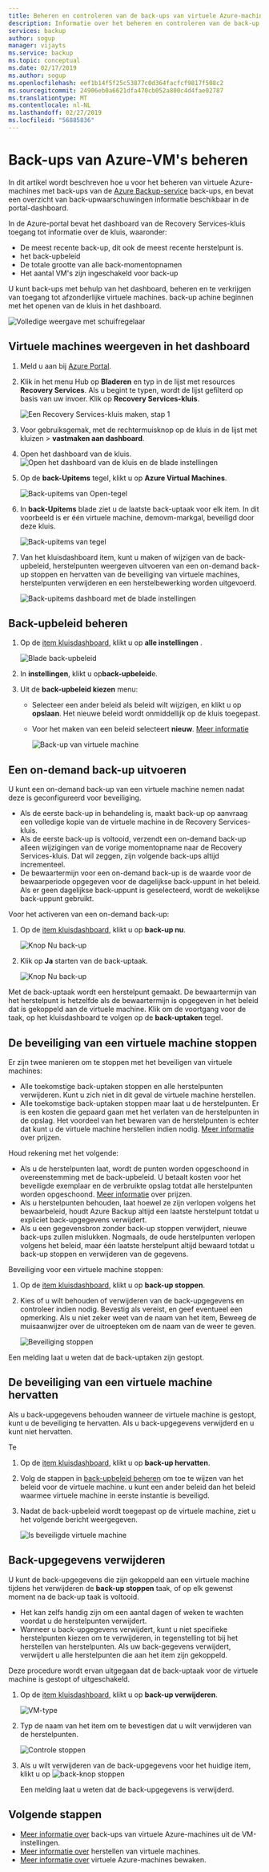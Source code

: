 ```yaml
---
title: Beheren en controleren van de back-ups van virtuele Azure-machine met de Azure Backup-service
description: Informatie over het beheren en controleren van de back-up van virtuele Azure-machine met de Azure Backup-service.
services: backup
author: sogup
manager: vijayts
ms.service: backup
ms.topic: conceptual
ms.date: 02/17/2019
ms.author: sogup
ms.openlocfilehash: eef1b14f5f25c53877c0d364facfcf9817f508c2
ms.sourcegitcommit: 24906eb0a6621dfa470cb052a800c4d4fae02787
ms.translationtype: MT
ms.contentlocale: nl-NL
ms.lasthandoff: 02/27/2019
ms.locfileid: "56885836"
---
```

# <a name="manage-azure-vm-backups"></a>Back-ups van Azure-VM's beheren

In dit artikel wordt beschreven hoe u voor het beheren van virtuele Azure-machines met back-ups van de [Azure Backup-service](backup-overview.md) back-ups, en bevat een overzicht van back-upwaarschuwingen informatie beschikbaar in de portal-dashboard.


In de Azure-portal bevat het dashboard van de Recovery Services-kluis toegang tot informatie over de kluis, waaronder:

* De meest recente back-up, dit ook de meest recente herstelpunt is.
* het back-upbeleid
* De totale grootte van alle back-momentopnamen
* Het aantal VM's zijn ingeschakeld voor back-up

U kunt back-ups met behulp van het dashboard, beheren en te verkrijgen van toegang tot afzonderlijke virtuele machines. back-up achine beginnen met het openen van de kluis in het dashboard. 

![Volledige weergave met schuifregelaar](./media/backup-azure-manage-vms/bottom-slider.png)

## <a name="view-vms-in-the-dashboard"></a>Virtuele machines weergeven in het dashboard

1. Meld u aan bij [Azure Portal](https://portal.azure.com/).
2. Klik in het menu Hub op **Bladeren** en typ in de lijst met resources **Recovery Services**. Als u begint te typen, wordt de lijst gefilterd op basis van uw invoer. Klik op **Recovery Services-kluis**. 

    ![Een Recovery Services-kluis maken, stap 1](./media/backup-azure-manage-vms/browse-to-rs-vaults.png)

3. Voor gebruiksgemak, met de rechtermuisknop op de kluis in de lijst met kluizen > **vastmaken aan dashboard**.
4. Open het dashboard van de kluis. 
    ![Open het dashboard van de kluis en de blade instellingen](./media/backup-azure-manage-vms/full-view-rs-vault.png)

4. Op de **back-Upitems** tegel, klikt u op **Azure Virtual Machines**.

    ![Back-upitems van Open-tegel](./media/backup-azure-manage-vms/contoso-vault-1606.png)

5. In **back-Upitems** blade ziet u de laatste back-uptaak voor elk item. In dit voorbeeld is er één virtuele machine, demovm-markgal, beveiligd door deze kluis.  

    ![Back-upitems van tegel](./media/backup-azure-manage-vms/backup-items-blade-select-item.png)

 
6. Van het kluisdashboard item, kunt u maken of wijzigen van de back-upbeleid, herstelpunten weergeven uitvoeren van een on-demand back-up stoppen en hervatten van de beveiliging van virtuele machines, herstelpunten verwijderen en een herstelbewerking worden uitgevoerd.

    ![Back-upitems dashboard met de blade instellingen](./media/backup-azure-manage-vms/item-dashboard-settings.png)



## <a name="manage-backup-policies"></a>Back-upbeleid beheren
1. Op de [item kluisdashboard](#view-vms-in-the-dashboard), klikt u op **alle instellingen** .

    ![Blade back-upbeleid](./media/backup-azure-manage-vms/all-settings-button.png)
2. In **instellingen**, klikt u op**back-upbeleid**e.
3. Uit de **back-upbeleid kiezen** menu:

   * Selecteer een ander beleid als beleid wilt wijzigen, en klikt u op **opslaan**. Het nieuwe beleid wordt onmiddellijk op de kluis toegepast.
   * Voor het maken van een beleid selecteert **nieuw**. [Meer informatie](backup-azure-arm-vms-prepare.md#configure-a-backup-policy)

     ![Back-up van virtuele machine](./media/backup-azure-manage-vms/backup-policy-create-new.png)


## <a name="run-an-on-demand-backup"></a>Een on-demand back-up uitvoeren
U kunt een on-demand back-up van een virtuele machine nemen nadat deze is geconfigureerd voor beveiliging.
- Als de eerste back-up in behandeling is, maakt back-up op aanvraag een volledige kopie van de virtuele machine in de Recovery Services-kluis.
- Als de eerste back-up is voltooid, verzendt een on-demand back-up alleen wijzigingen van de vorige momentopname naar de Recovery Services-kluis. Dat wil zeggen, zijn volgende back-ups altijd incrementeel.
- De bewaartermijn voor een on-demand back-up is de waarde voor de bewaarperiode opgegeven voor de dagelijkse back-uppunt in het beleid. Als er geen dagelijkse back-uppunt is geselecteerd, wordt de wekelijkse back-uppunt gebruikt.


Voor het activeren van een on-demand back-up:

1. Op de [item kluisdashboard](#view-vms-in-the-dashboard), klikt u op **back-up nu**.

    ![Knop Nu back-up](./media/backup-azure-manage-vms/backup-now-button.png)

 2. Klik op **Ja** starten van de back-uptaak.

    ![Knop Nu back-up](./media/backup-azure-manage-vms/backup-now-check.png)

 
 Met de back-uptaak wordt een herstelpunt gemaakt. De bewaartermijn van het herstelpunt is hetzelfde als de bewaartermijn is opgegeven in het beleid dat is gekoppeld aan de virtuele machine. Klik om de voortgang voor de taak, op het kluisdashboard te volgen op de **back-uptaken** tegel.  

## <a name="stop-protecting-a-vm"></a>De beveiliging van een virtuele machine stoppen

Er zijn twee manieren om te stoppen met het beveiligen van virtuele machines:

- Alle toekomstige back-uptaken stoppen en alle herstelpunten verwijderen. Kunt u zich niet in dit geval de virtuele machine herstellen.
- Alle toekomstige back-uptaken stoppen maar laat u de herstelpunten. Er is een kosten die gepaard gaan met het verlaten van de herstelpunten in de opslag. Het voordeel van het bewaren van de herstelpunten is echter dat kunt u de virtuele machine herstellen indien nodig. [Meer informatie](https://azure.microsoft.com/pricing/details/backup/) over prijzen.

Houd rekening met het volgende:

- Als u de herstelpunten laat, wordt de punten worden opgeschoond in overeenstemming met de back-upbeleid. U betaalt kosten voor het beveiligde exemplaar en de verbruikte opslag totdat alle herstelpunten worden opgeschoond. [Meer informatie](https://azure.microsoft.com/pricing/details/backup/) over prijzen.
- Als u herstelpunten behouden, laat hoewel ze zijn verlopen volgens het bewaarbeleid, houdt Azure Backup altijd een laatste herstelpunt totdat u expliciet back-upgegevens verwijdert.
- Als u een gegevensbron zonder back-up stoppen verwijdert, nieuwe back-ups zullen mislukken. Nogmaals, de oude herstelpunten verlopen volgens het beleid, maar één laatste herstelpunt altijd bewaard totdat u back-up stoppen en verwijderen van de gegevens.



Beveiliging voor een virtuele machine stoppen:

1. Op de [item kluisdashboard](#view-vms-in-the-dashboard), klikt u op **back-up stoppen**.
2. Kies of u wilt behouden of verwijderen van de back-upgegevens en controleer indien nodig. Bevestig als vereist, en geef eventueel een opmerking. Als u niet zeker weet van de naam van het item, Beweeg de muisaanwijzer over de uitroepteken om de naam van de weer te geven.

    ![Beveiliging stoppen](./media/backup-azure-manage-vms/retain-or-delete-option.png)

 Een melding laat u weten dat de back-uptaken zijn gestopt.


## <a name="resume-protection-of-a-vm"></a>De beveiliging van een virtuele machine hervatten

Als u back-upgegevens behouden wanneer de virtuele machine is gestopt, kunt u de beveiliging te hervatten. Als u back-upgegevens verwijderd en u kunt niet hervatten.

Te

1. Op de [item kluisdashboard](#view-vms-in-the-dashboard), klikt u op **back-up hervatten**.

2. Volg de stappen in [back-upbeleid beheren](#manage-backup-policies) om toe te wijzen van het beleid voor de virtuele machine. u kunt een ander beleid dan het beleid waarmee virtuele machine in eerste instantie is beveiligd.
3. Nadat de back-upbeleid wordt toegepast op de virtuele machine, ziet u het volgende bericht weergegeven.

    ![Is beveiligde virtuele machine](./media/backup-azure-manage-vms/success-message.png)

## <a name="delete-backup-data"></a>Back-upgegevens verwijderen

U kunt de back-upgegevens die zijn gekoppeld aan een virtuele machine tijdens het verwijderen de **back-up stoppen** taak, of op elk gewenst moment na de back-up taak is voltooid.

- Het kan zelfs handig zijn om een aantal dagen of weken te wachten voordat u de herstelpunten verwijdert.
- Wanneer u back-upgegevens verwijdert, kunt u niet specifieke herstelpunten kiezen om te verwijderen, in tegenstelling tot bij het herstellen van herstelpunten. Als uw back-gegevens verwijdert, verwijdert u alle herstelpunten die aan het item zijn gekoppeld.

Deze procedure wordt ervan uitgegaan dat de back-uptaak voor de virtuele machine is gestopt of uitgeschakeld.


1. Op de [item kluisdashboard](#view-vms-in-the-dashboard), klikt u op **back-up verwijderen**.

    ![VM-type](./media/backup-azure-manage-vms/delete-backup-buttom.png)

2. Typ de naam van het item om te bevestigen dat u wilt verwijderen van de herstelpunten.

    ![Controle stoppen](./media/backup-azure-manage-vms/item-verification-box.png)

4. Als u wilt verwijderen van de back-upgegevens voor het huidige item, klikt u op ![back-knop stoppen](./media/backup-azure-manage-vms/delete-button.png)

    Een melding laat u weten dat de back-upgegevens is verwijderd.

## <a name="next-steps"></a>Volgende stappen
- [Meer informatie over](backup-azure-vms-first-look-arm.md) back-ups van virtuele Azure-machines uit de VM-instellingen.
- [Meer informatie over](backup-azure-arm-restore-vms.md) herstellen van virtuele machines. 
- [Meer informatie over](backup-azure-monitor-vms.md) virtuele Azure-machines bewaken.
 
